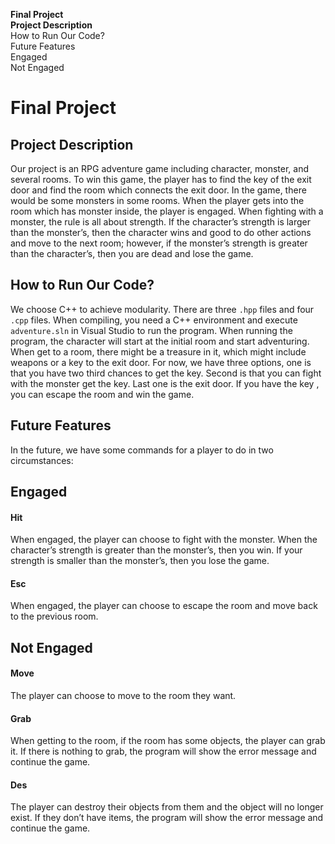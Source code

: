 <div class="row">
<div class="col-12 col-md-3 order-md-12 doc-sidebar">
<nav id="toc" class="sidebar-toc sticky-top">

<ul class="nav flex-column nav-pills">
  <li><a class="nav-link" href="#final-project"><strong>Final Project</strong></a></li>
  <li><a class="nav-link" href="#project-description"><strong>Project Description</strong></a></li>
  <li><a class="nav-link" href="#how-to-run-our-code">How to Run Our Code?</a></li>
  <li><a class="nav-link" href="#future-features">Future Features</a></li>
  <li><a class="nav-link" href="#engaged">Engaged</a></li>
  <li><a class="nav-link" href="#not-engaged">Not Engaged</a></li>
  </ul>

</nav>
</div>

<div class="col-12 col-md-9 doc-main">

<div class="row">
<div class="col">

# Final Project

## Project Description
Our project is an RPG adventure game including character, monster, and several rooms. To win this game, the player has to find the key of the exit door and find the room which connects the exit door. In the game, there would be some monsters in some rooms. When the player gets into the room which has monster inside, the player is engaged. When fighting with a monster, the rule is all about strength. If the character’s strength is larger than the monster’s, then the character wins and good to do other actions and move to the next room; however, if the monster’s strength is greater than the character’s, then you are dead and lose the game.

## How to Run Our Code?
We choose C++ to achieve modularity. There are three `.hpp` files and four `.cpp` files. When compiling, you need a C++ environment and execute `adventure.sln` in Visual Studio to run the program. When running the program, the character will start at the initial room and start adventuring.
When get to a room, there might be a treasure in it, which might include weapons or a key to the exit door. For now, we have three options, one is that you have two third chances to get the key. Second is that you can fight with the monster get the key. Last one is the exit door. If you have the key , you can escape the room and win the game. 


## Future Features
In the future, we have some commands for a player to do in two circumstances:

## Engaged

#### Hit
When engaged, the player can choose to fight with the monster. When the character’s strength is greater than the monster’s, then you win. If your strength is smaller than the monster’s, then you lose the game. 

#### Esc
When engaged, the player can choose to escape the room and move back to the previous room.

## Not Engaged

#### Move
The player can choose to move to the room they want.

#### Grab
When getting to the room, if the room has some objects, the player can grab it. If there is nothing to grab, the program will show the error message and continue the game.

#### Des
The player can destroy their objects from them and the object will no longer exist. If they don’t have items, the program will show the error message and continue the game.
